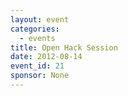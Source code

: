 ```yaml
---
layout: event
categories: 
  - events
title: Open Hack Session
date: 2012-08-14
event_id: 21
sponsor: None
---
```



